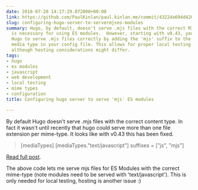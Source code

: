 ```yaml
---
date: 2018-07-20 14:17:29.072000+00:00
link: https://github.com/PaulKinlan/paul.kinlan.me/commit/43224a694d420fa5ede1e9e6eda042a562d5a6c5
slug: configuring-hugo-server-to-servermjses-modules
summary: Hugo, by default, doesn't serve .mjs files with the correct MIME type, which
  is necessary for using ES modules.  However, starting with v0.43, you can configure
  Hugo to serve .mjs files correctly by adding the 'mjs' suffix to the 'text/javascript'
  media type in your config file. This allows for proper local testing of ES modules,
  although hosting considerations might differ.
tags:
- hugo
- es modules
- javascript
- web development
- local testing
- mime types
- configuration
title: Configuring hugo server to serve 'mjs' ES modules

---
```

By default Hugo doesn't serve .mjs files with the correct content type. In fact it wasn't until recently that hugo could serve more than one file extension per mime-type. It looks like with v0.43 this has been fixed.

> [mediaTypes]
>   [mediaTypes."text/javascript"]
>      suffixes = ["js", "mjs"]

[Read full post](https://github.com/PaulKinlan/paul.kinlan.me/commit/43224a694d420fa5ede1e9e6eda042a562d5a6c5).

The above code lets me serve mjs files for ES Modules with the correct mime-type (note modules need to be served with 'text/javascript'). This is only needed for local testing, hosting is another issue :)
